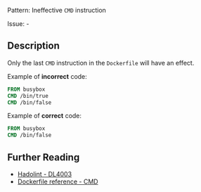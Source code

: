 Pattern: Ineffective `CMD` instruction

Issue: -

## Description

Only the last `CMD` instruction in the `Dockerfile` will have an effect.

Example of **incorrect** code:

```dockerfile
FROM busybox
CMD /bin/true
CMD /bin/false
```

Example of **correct** code:

```dockerfile
FROM busybox
CMD /bin/false
```

## Further Reading

* [Hadolint - DL4003](https://github.com/hadolint/hadolint/wiki/DL4003)
* [Dockerfile reference - CMD](https://docs.docker.com/engine/reference/builder/#cmd)